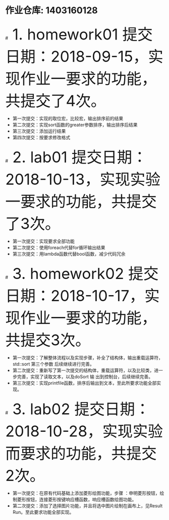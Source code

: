 # 作业仓库: 1403160128

#<font size = 15> 1. homework01 提交日期：2018-09-15，实现作业一要求的功能，共提交了4次。</font>

   + 第一次提交：实现的取位宏，比较宏，输出排序前的结果 
   + 第二次提交：实现sort函数的greater参数排序，输出排序后结果
   + 第三次提交：添加运行结果
   + 第四次提交：按要求修改格式
   
#<font size = 15> 2. lab01 提交日期：2018-10-13，实现实验一要求的功能，共提交了3次。</font>

   + 第一次提交：实现要求全部功能
   + 第二次提交：使用foreach代替for循环输出结果
   + 第三次提交：用lambda函数代替bool函数，减少代码冗余

#<font size = 15> 3. homework02 提交日期：2018-10-17，实现作业一要求的功能，共提交3次。</font>

   + 第一次提交：了解整体流程以及实现步骤，补全了结构体，输出重载运算符，std::sort 第三个参数 后续继续进行完善。		 
   + 第二次提交：重新写了第一次提交的结构体，重载运算符，以及比较类，进一步完善，实现了读取文本，以及doSort 输 出到控制台，后续继续完善。
   + 第三次提交：实现printfile函数，排序后输出到文本，至此所要求功能全部实现。
               
#<font size = 15> 3. lab02 提交日期：2018-10-28，实现实验而要求的功能，共提交2次。</font>

   + 第一次提交：在原有代码基础上添加菱形绘图功能，步骤 ：申明菱形按钮，绘制菱形按钮，连接菱形按键响应槽函数，响应槽函数绘图功能。
   + 第二次提交：添加了选择图片功能，并且将选中图片绘制在画布上，见Result Run。至此要求功能全部实现。

